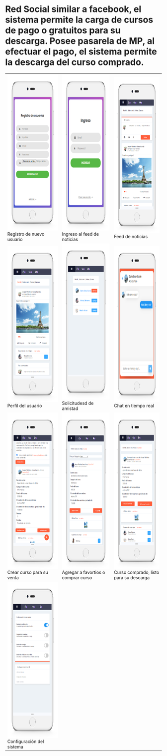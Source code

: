 
# Red Social similar a facebook, el sistema permite la carga de cursos de pago o gratuitos para su descarga. Posee pasarela de MP, al efectuar el pago, el sistema permite la descarga del curso comprado. 
<table>
  <tr>
    <td><img src="images/captura1.png" alt="Descripción de la imagen 1" width="300" height="500"/><br>Registro de nuevo usuario</td>
    <td><img src="images/captura2.png" alt="Descripción de la imagen 2" width="300" height="500"/><br>Ingreso al feed de noticias</td>
    <td><img src="images/captura3.png" alt="Descripción de la imagen 3" width="300" height="500"/><br>Feed de noticias</td>
  </tr>
  <tr>
    <td><img src="images/captura4.png" alt="Descripción de la imagen 4" width="300" height="500"/><br>Perfil del usuario</td>
    <td><img src="images/captura5.png" alt="Descripción de la imagen 5" width="300" height="500"/><br>Solicitudesd de amistad</td>
    <td><img src="images/captura6.png" alt="Descripción de la imagen 6" width="300" height="500"/><br>Chat en tiempo real</td>
  </tr>
  <tr>
    <td><img src="images/captura7.png" alt="Descripción de la imagen 7" width="300" height="500"/><br>Crear curso para su venta</td>
    <td><img src="images/captura8.png" alt="Descripción de la imagen 8" width="300" height="500"/><br>Agregar a favortios o comprar curso</td>
    <td><img src="images/captura9.png" alt="Descripción de la imagen 9" width="300" height="500"/><br>Curso comprado, listo para su descarga</td>
  </tr>
  <tr>
    <td><img src="images/captura10.png" alt="Descripción de la imagen 10" width="300" height="500"/><br>Configuración del sistema</td>
  </tr>
</table>
